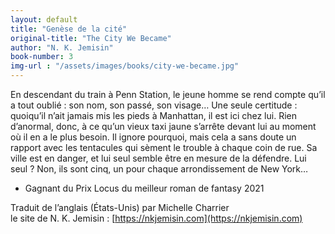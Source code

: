 ```yaml
---
layout: default
title: "Genèse de la cité"
original-title: "The City We Became"
author: "N. K. Jemisin"
book-number: 3
img-url : "/assets/images/books/city-we-became.jpg"
---
```


En descendant du train à Penn Station, le jeune homme se rend compte qu’il a tout oublié : son nom, son passé, son visage… Une seule certitude : quoiqu’il n’ait jamais mis les pieds à Manhattan, il est ici chez lui. Rien d’anormal, donc, à ce qu’un vieux taxi jaune s’arrête devant lui au moment où il en a le plus besoin. Il ignore pourquoi, mais cela a sans doute un rapport avec les tentacules qui sèment le trouble à chaque coin de rue. Sa ville est en danger, et lui seul semble être en mesure de la défendre. Lui seul ? Non, ils sont cinq, un pour chaque arrondissement de New York…

- Gagnant du Prix Locus du meilleur roman de fantasy 2021

Traduit de l’anglais (États-Unis) par Michelle Charrier<br>
le site de N. K. Jemisin : [https://nkjemisin.com](https://nkjemisin.com)